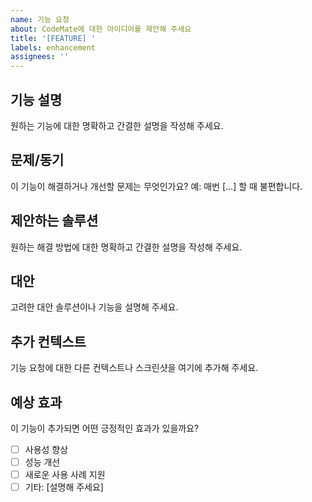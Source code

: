 ```yaml
---
name: 기능 요청
about: CodeMate에 대한 아이디어를 제안해 주세요
title: '[FEATURE] '
labels: enhancement
assignees: ''
---
```


## 기능 설명
원하는 기능에 대한 명확하고 간결한 설명을 작성해 주세요.

## 문제/동기
이 기능이 해결하거나 개선할 문제는 무엇인가요?
예: 매번 [...] 할 때 불편합니다.

## 제안하는 솔루션
원하는 해결 방법에 대한 명확하고 간결한 설명을 작성해 주세요.

## 대안
고려한 대안 솔루션이나 기능을 설명해 주세요.

## 추가 컨텍스트
기능 요청에 대한 다른 컨텍스트나 스크린샷을 여기에 추가해 주세요.

## 예상 효과
이 기능이 추가되면 어떤 긍정적인 효과가 있을까요?
- [ ] 사용성 향상
- [ ] 성능 개선
- [ ] 새로운 사용 사례 지원
- [ ] 기타: [설명해 주세요]
